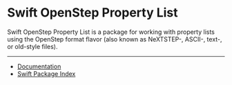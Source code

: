 # Swift OpenStep Property List

Swift OpenStep Property List is a package for working with property lists using the OpenStep format flavor (also known as NeXTSTEP-, ASCII-, text-, or old-style files).

***

- [Documentation](https://swiftpackageindex.com/Formkunft/swift-openstep-property-list/documentation/opensteppropertylist)
- [Swift Package Index](https://swiftpackageindex.com/Formkunft/swift-openstep-property-list)
